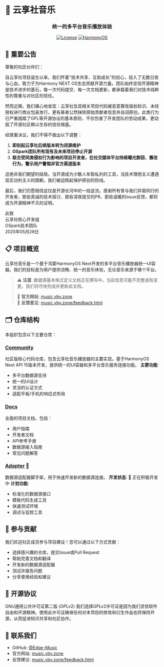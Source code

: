 # 🎵 云享社音乐
<div align="center">
    <h3>统一的多平台音乐播放体验</h3>
    
[![License](https://img.shields.io/badge/License-GPL%20v2-blue.svg)](https://www.gnu.org/licenses/old-licenses/gpl-2.0.en.html)
[![HarmonyOS](https://img.shields.io/badge/HarmonyOS-API%2015-orange)](https://developer.harmonyos.com/)
</div>

## 🚨 重要公告
尊敬的社区伙伴们：

自云享社项目诞生以来，我们怀着"技术共享、互助成长"的初心，投入了无数日夜与心血，致力于为Harmony NEXT OS生态贡献开源力量。团队始终坚信开源精神是技术进步的基石，每一次代码提交、每一次文档更新，都承载着我们对技术纯粹性的尊重与对社区的信任。

然而近期，我们痛心地发现：云享社及其相关项目代码被恶意篡改版权标识、未经授权进行商业包装发行，更有甚者公然抹除原始贡献者信息并自诩原创。此类行为已严重践踏了GPL等开源协议的基本原则，不仅伤害了开发团队的劳动成果，更动摇了开源社区赖以生存的信任根基。

经慎重决议，我们不得不做出以下调整：
1. **即刻起云享社后续版本转为闭源维护**
2. **OSpark团队所有现有及未来项目停止开源**
3. **联合受同类侵权行为影响的项目开发者，在社交媒体平台持续曝光剽窃、篡改行为，警示用户警惕非官方渠道版本**

这绝非我们期望的结局。当开源成为少数人牟取私利的工具，当技术理想主义遭遇现实功利主义的围剿，我们被迫筑起保护原创的防线。

最后，我们仍愿相信这仅是开源长河中的一段逆流。感谢所有曾与我们并肩同行的开发者，那些真诚的技术探讨、那些深夜提交的PR、那些温暖的issue反馈，都将成为开源精神不灭的证明。

此致  
云享社核心开发组  
OSpark技术团队  
2025年05月28日

## 📋 项目概览
云享社音乐是一个基于鸿蒙HarmonyOS Next开发的多平台音乐播放器统一UI容器。我们的目标是为用户提供流畅、统一的音乐体验，无论音乐来源于哪个平台。
> ⚠️ **注意**: 数据源基本格式定义文档正在撰写中。当前信息可能不完整或有变更。我们将尽快完成并更新此文档。
> 
> 📌 **官方网站**: [music.yby.zone](https://music.yby.zone)  
> 📢 **反馈意见**: [music.yby.zone/feedback.html](https://music.yby.zone/feedback.html)

## 🗂️ 仓库结构
本组织包含以下主要仓库：
### [Community](https://github.com/Edge-Music/Community)
社区版核心代码仓库，包含云享社音乐播放器的主要实现。基于HarmonyOS Next API 15版本开发，提供统一的UI容器和多平台音乐服务连接功能。
**主要功能**:
- 多平台数据源支持
- 统一的UI设计
- 灵活的认证方式
- 适配平板/手机的响应式布局
### [Docs](https://github.com/Edge-Music/Docs)
全面的项目文档，包括：
- 用户指南
- 开发者文档
- API参考手册
- 数据源接入指南
- 常见问题解答
### [Adapter](https://github.com/Edge-Music/Adapter) 🚧
数据源适配器脚手架，用于快速开发新的数据源连接。
**开发状态**: 🚧 正在积极开发中
**计划功能**:
- 标准化的数据源接口
- 模板代码生成工具
- 快速测试环境
- 调试与监控工具
## 🚀 参与贡献
我们欢迎社区成员参与项目建设！您可以通过以下方式贡献：
- 选择感兴趣的仓库，提交Issue或Pull Request
- 帮助完善文档和翻译
- 开发新的数据源适配器
- 测试并报告问题
- 分享使用经验和建议
<!-- 详细的贡献指南请参阅[贡献者文档](https://github.com/Edge-Music/Docs/blob/main/CONTRIBUTING.md)。 -->
## 📜 开源协议
GNU通用公共许可证第二版 (GPLv2)
我们选择GPLv2许可证是因为我们坚信软件自由和开源精神。使用此许可证确保任何对本项目的修改和衍生作品也将保持开源，从而促进知识共享和社区协作。
## 🌟 联系我们
- GitHub: [@Edge-Music](https://github.com/Edge-Music)
- 官方网站: [music.yby.zone](https://music.yby.zone)
- 反馈建议: [music.yby.zone/feedback.html](https://music.yby.zone/feedback.html)
